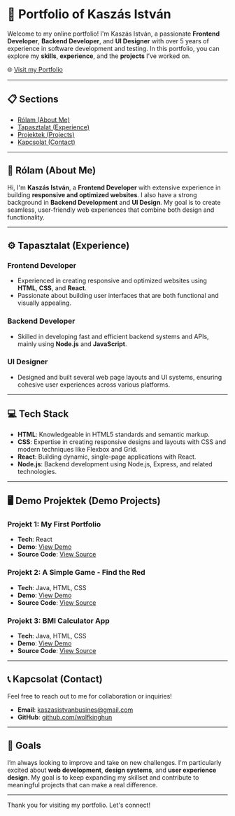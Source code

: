 # 🌟 Portfolio of Kaszás István

Welcome to my online portfolio! I'm Kaszás István, a passionate **Frontend Developer**, **Backend Developer**, and **UI Designer** with over 5 years of experience in software development and testing. In this portfolio, you can explore my **skills**, **experience**, and the **projects** I’ve worked on.

🌐 [Visit my Portfolio](https://kaszasistvan.netlify.app/)

---

## 📋 Sections

- [Rólam (About Me)](#about-me)
- [Tapasztalat (Experience)](#experience)
- [Projektek (Projects)](#projects)
- [Kapcsolat (Contact)](#contact)

---

## 💼 Rólam (About Me)

Hi, I'm **Kaszás István**, a **Frontend Developer** with extensive experience in building **responsive and optimized websites**. I also have a strong background in **Backend Development** and **UI Design**. My goal is to create seamless, user-friendly web experiences that combine both design and functionality.

---

## ⚙️ Tapasztalat (Experience)

### Frontend Developer
- Experienced in creating responsive and optimized websites using **HTML**, **CSS**, and **React**.
- Passionate about building user interfaces that are both functional and visually appealing.

### Backend Developer
- Skilled in developing fast and efficient backend systems and APIs, mainly using **Node.js** and **JavaScript**.

### UI Designer
- Designed and built several web page layouts and UI systems, ensuring cohesive user experiences across various platforms.

---

## 💻 Tech Stack

- **HTML**: Knowledgeable in HTML5 standards and semantic markup.
- **CSS**: Expertise in creating responsive designs and layouts with CSS and modern techniques like Flexbox and Grid.
- **React**: Building dynamic, single-page applications with React.
- **Node.js**: Backend development using Node.js, Express, and related technologies.

---

## 🖥️ Demo Projektek (Demo Projects)

### Projekt 1: My First Portfolio
- **Tech**: React
- **Demo**: [View Demo](#)
- **Source Code**: [View Source](#)

### Projekt 2: A Simple Game - Find the Red
- **Tech**: Java, HTML, CSS
- **Demo**: [View Demo](#)
- **Source Code**: [View Source](#)

### Projekt 3: BMI Calculator App
- **Tech**: Java, HTML, CSS
- **Demo**: [View Demo](#)
- **Source Code**: [View Source](#)

---

## 📞 Kapcsolat (Contact)

Feel free to reach out to me for collaboration or inquiries!

- **Email**: [kaszasistvanbusines@gmail.com](mailto:kaszasistvanbusines@gmail.com)
- **GitHub**: [github.com/wolfkinghun](https://github.com/wolfkinghun)

---

## 🎯 Goals

I’m always looking to improve and take on new challenges. I'm particularly excited about **web development**, **design systems**, and **user experience design**. My goal is to keep expanding my skillset and contribute to meaningful projects that can make a real difference.

---

Thank you for visiting my portfolio. Let's connect!
